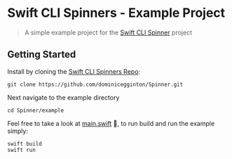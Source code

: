 # Swift CLI Spinners - Example Project

> A simple example project for the [Swift CLI Spinner](https://github.com/dominicegginton/spinner) project

## Getting Started
Install by cloning the [Swift CLI Spinners Repo](https://github.com/dominicegginton/spinner):
``` shell
git clone https://github.com/dominicegginton/Spinner.git
```
Next navigate to the example directory
``` shell
cd Spinner/example
```
Feel free to take a look at [main.swift](https://github.com/dominicegginton/Spinner/blob/master/example/Sources/example.main.swift) 👀, to run build and run the example simply:
``` shell
swift build
swift run
```
